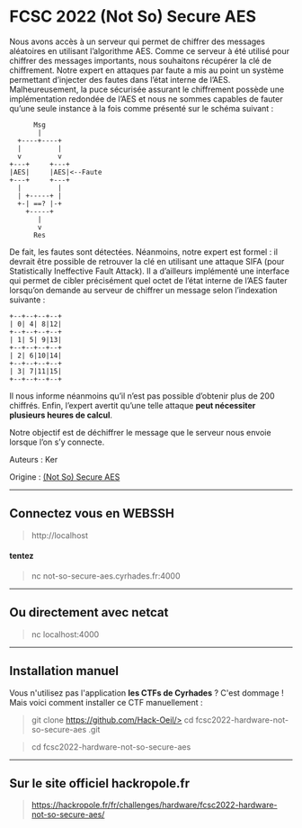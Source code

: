 # FCSC 2022 (Not So) Secure AES

Nous avons accès à un serveur qui permet de chiffrer des messages aléatoires en utilisant l’algorithme AES. Comme ce serveur à été utilisé pour chiffrer des messages importants, nous souhaitons récupérer la clé de chiffrement. Notre expert en attaques par faute a mis au point un système permettant d’injecter des fautes dans l’état interne de l’AES. Malheureusement, la puce sécurisée assurant le chiffrement possède une implémentation redondée de l’AES et nous ne sommes capables de fauter qu’une seule instance à la fois comme présenté sur le schéma suivant :

```
      Msg
       |
  +----+----+
  |         |
  v         v
+---+     +---+
|AES|     |AES|<--Faute
+---+     +---+
  |         |
  | +-----+ |
  +-| ==? |-+
    +-----+
       |
       v
      Res
```
De fait, les fautes sont détectées. Néanmoins, notre expert est formel : il devrait être possible de retrouver la clé en utilisant une attaque SIFA (pour Statistically Ineffective Fault Attack). Il a d’ailleurs implémenté une interface qui permet de cibler précisément quel octet de l’état interne de l’AES fauter lorsqu’on demande au serveur de chiffrer un message selon l’indexation suivante :
```
+--+--+--+--+
| 0| 4| 8|12|
+--+--+--+--+
| 1| 5| 9|13|
+--+--+--+--+
| 2| 6|10|14|
+--+--+--+--+
| 3| 7|11|15|
+--+--+--+--+
```

Il nous informe néanmoins qu’il n’est pas possible d’obtenir plus de 200 chiffrés. Enfin, l’expert avertit qu’une telle attaque **peut nécessiter plusieurs heures de calcul**.

Notre objectif est de déchiffrer le message que le serveur nous envoie lorsque l’on s’y connecte.


Auteurs : Ker

Origine : [(Not So) Secure AES](https://hackropole.fr/fr/challenges/hardware/fcsc2022-hardware-not-so-secure-aes/)

-----------

## Connectez vous en WEBSSH
> http://localhost

#### tentez 
> nc not-so-secure-aes.cyrhades.fr:4000

-----------

## Ou directement avec netcat
> nc localhost:4000


-----------

## Installation manuel
Vous n'utilisez pas l'application **les CTFs de Cyrhades** ? C'est dommage !
Mais voici comment installer ce CTF manuellement :

> git clone https://github.com/Hack-Oeil/> cd fcsc2022-hardware-not-so-secure-aes
.git

> cd fcsc2022-hardware-not-so-secure-aes


-----------

## Sur le site officiel hackropole.fr
> https://hackropole.fr/fr/challenges/hardware/fcsc2022-hardware-not-so-secure-aes/